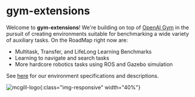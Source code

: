# gym-extensions

Welcome to **gym-extensions**! We're building on top of <a href="https://github.com/openai/gym">OpenAI Gym</a> in the pursuit of creating environments suitable for benchmarking a wide variety of auxiliary tasks. On the RoadMap right now are:

+ Multitask, Transfer, and LifeLong Learning Benchmarks
+ Learning to navigate and search tasks
+ More hardcore robotics tasks using ROS and Gazebo simulation

See [here](envs) for our environment specifications and descriptions.





![mcgill-logo](https://github.com/Breakend/gym-extensions/raw/master/assets/Mcgill.png){:class="img-responsive" width="40%"}
